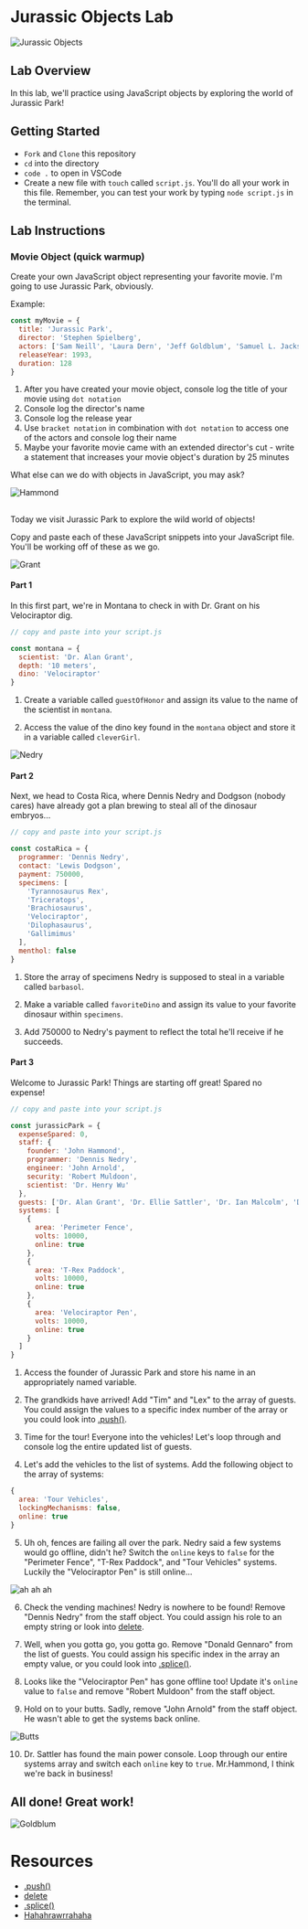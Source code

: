 # Jurassic Objects Lab

![Jurassic Objects](https://external-content.duckduckgo.com/iu/?u=https%3A%2F%2Fmedia.giphy.com%2Fmedia%2FhDtZt3aoaTbos%2Fgiphy.gif&f=1&nofb=1)

## Lab Overview

In this lab, we'll practice using JavaScript objects by exploring the world of Jurassic Park!

## Getting Started

- `Fork` and `Clone` this repository
- `cd` into the directory
- `code .` to open in VSCode
- Create a new file with `touch` called `script.js`. You'll do all your work in this file. Remember, you can test your work by typing `node script.js` in the terminal.

## Lab Instructions

### Movie Object (quick warmup)

Create your own JavaScript object representing your favorite movie. I'm going to use Jurassic Park, obviously.

Example:

```js
const myMovie = {
  title: 'Jurassic Park',
  director: 'Stephen Spielberg',
  actors: ['Sam Neill', 'Laura Dern', 'Jeff Goldblum', 'Samuel L. Jackson'],
  releaseYear: 1993,
  duration: 128
}
```

1. After you have created your movie object, console log the title of your movie using `dot notation`
2. Console log the director's name
3. Console log the release year
4. Use `bracket notation` in combination with `dot notation` to access one of the actors and console log their name
5. Maybe your favorite movie came with an extended director's cut - write a statement that increases your movie object's duration by 25 minutes

What else can we do with objects in JavaScript, you may ask?

![Hammond](https://www.reactiongifs.us/wp-content/uploads/2014/03/ill_show_you_jurassic_park.gif)

##

Today we visit Jurassic Park to explore the wild world of objects!

Copy and paste each of these JavaScript snippets into your JavaScript file. You'll be working off of these as we go.

![Grant](https://external-content.duckduckgo.com/iu/?u=https%3A%2F%2Fmedia.giphy.com%2Fmedia%2F8iWxnwt5p4vD2%2Fgiphy.gif&f=1&nofb=1)

#### Part 1

In this first part, we're in Montana to check in with Dr. Grant on his Velociraptor dig.

```js
// copy and paste into your script.js

const montana = {
  scientist: 'Dr. Alan Grant',
  depth: '10 meters',
  dino: 'Velociraptor'
}
```

1. Create a variable called `guestOfHonor` and assign its value to the name of the scientist in `montana`.

2. Access the value of the dino key found in the `montana` object and store it in a variable called `cleverGirl`.

![Nedry](https://external-content.duckduckgo.com/iu/?u=http%3A%2F%2Fi.imgur.com%2Fnm3gZMl.gif&f=1&nofb=1)

#### Part 2

Next, we head to Costa Rica, where Dennis Nedry and Dodgson (nobody cares) have already got a plan brewing to steal all of the dinosaur embryos...

```js
// copy and paste into your script.js

const costaRica = {
  programmer: 'Dennis Nedry',
  contact: 'Lewis Dodgson',
  payment: 750000,
  specimens: [
    'Tyrannosaurus Rex',
    'Triceratops',
    'Brachiosaurus',
    'Velociraptor',
    'Dilophasaurus',
    'Gallimimus'
  ],
  menthol: false
}
```

1. Store the array of specimens Nedry is supposed to steal in a variable called `barbasol`.

2. Make a variable called `favoriteDino` and assign its value to your favorite dinosaur within `specimens`.

3. Add 750000 to Nedry's payment to reflect the total he'll receive if he succeeds.



#### Part 3

Welcome to Jurassic Park! Things are starting off great! Spared no expense!

```js
// copy and paste into your script.js

const jurassicPark = {
  expenseSpared: 0,
  staff: {
    founder: 'John Hammond',
    programmer: 'Dennis Nedry',
    engineer: 'John Arnold',
    security: 'Robert Muldoon',
    scientist: 'Dr. Henry Wu'
  },
  guests: ['Dr. Alan Grant', 'Dr. Ellie Sattler', 'Dr. Ian Malcolm', 'Donald Gennaro'],
  systems: [
    {
      area: 'Perimeter Fence',
      volts: 10000,
      online: true
    },
    {
      area: 'T-Rex Paddock',
      volts: 10000,
      online: true
    },
    {
      area: 'Velociraptor Pen',
      volts: 10000,
      online: true
    }
  ]
}

```

1. Access the founder of Jurassic Park and store his name in an appropriately named variable.

2. The grandkids have arrived! Add "Tim" and "Lex" to the array of guests. You could assign the values to a specific index number of the array or you could look into [.push()](https://developer.mozilla.org/en-US/docs/Web/JavaScript/Reference/Global_Objects/Array/push).

3. Time for the tour! Everyone into the vehicles! Let's loop through and console log the entire updated list of guests.

4. Let's add the vehicles to the list of systems. Add the following object to the array of systems:

```js
{
  area: 'Tour Vehicles',
  lockingMechanisms: false,
  online: true
}
```

5. Uh oh, fences are failing all over the park. Nedry said a few systems would go offline, didn't he? Switch the `online` keys to `false` for the "Perimeter Fence", "T-Rex Paddock", and "Tour Vehicles" systems. Luckily the "Velociraptor Pen" is still online... 

![ah ah ah](https://static.wikia.nocookie.net/ytmnd-fads/images/9/92/Giphy.gif/revision/latest?cb=20191210172355)

6. Check the vending machines! Nedry is nowhere to be found! Remove "Dennis Nedry" from the staff object. You could assign his role to an empty string or look into [delete](https://flaviocopes.com/how-to-remove-object-property-javascript/).

7. Well, when you gotta go, you gotta go. Remove "Donald Gennaro" from the list of guests. You could assign his specific index in the array an empty value, or you could look into [.splice()](https://developer.mozilla.org/en-US/docs/Web/JavaScript/Reference/Global_Objects/Array/splice).

8. Looks like the "Velociraptor Pen" has gone offline too! Update it's `online` value to `false` and remove "Robert Muldoon" from the staff object.

9. Hold on to your butts. Sadly, remove "John Arnold" from the staff object. He wasn't able to get the systems back online.

![Butts](https://external-content.duckduckgo.com/iu/?u=https%3A%2F%2Fpyxis.nymag.com%2Fv1%2Fimgs%2Fe2e%2F373%2F9c3e0cd3af0edb4a7e22a1d0df6b756401-holdontoyourbutts.gif&f=1&nofb=1)

10. Dr. Sattler has found the main power console. Loop through our entire systems array and switch each `online` key to `true`. Mr.Hammond, I think we're back in business!

## All done! Great work!

![Goldblum](https://media4.giphy.com/media/3oD3YQjT2cSZTsy6Va/giphy.gif)

# Resources

- [.push()](https://developer.mozilla.org/en-US/docs/Web/JavaScript/Reference/Global_Objects/Array/push)
- [delete](https://flaviocopes.com/how-to-remove-object-property-javascript/)
- [.splice()](https://developer.mozilla.org/en-US/docs/Web/JavaScript/Reference/Global_Objects/Array/splice)
- [Hahahrawrrahaha](https://youtu.be/wJelEXaPhJ8)
